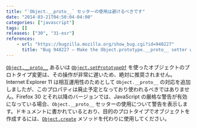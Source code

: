 ```yaml
---
title: "`Object.__proto__` セッターの使用は避けるべきです"
date: "2014-03-21T04:50:04-04:00"
categories: ["javascript"]
tags: []
releases: ["30", "31-esr"]
references:
    - url: "https://bugzilla.mozilla.org/show_bug.cgi?id=948227"
      title: "Bug 948227 – Make the Object.prototype.__proto__ setter warn about perf impact when used, and suggest alternatives"
---
```

[`Object.__proto__`](https://developer.mozilla.org/docs/Web/JavaScript/Reference/Global_Objects/Object/proto) あるいは [`Object.setPrototypeOf`](https://developer.mozilla.org/docs/Web/JavaScript/Reference/Global_Objects/Object/setPrototypeOf) を使ったオブジェクトのプロトタイプ変更は、その操作が非常に遅いため、絶対に推奨されません。Internet Explorer 11 は相互運用性のためとして `Object.__proto__` の対応を追加しましたが、このプロパティは廃止予定となっており使われるべきではありません。Firefox 30 とそれ以降のバージョンでは、JavaScript の厳格な警告が有効になっている場合、`Object.__proto__` セッターの使用について警告を表示します。ドキュメントに書かれているとおり、目的のプロトタイプでオブジェクトを作成するには、[`Object.create`](https://developer.mozilla.org/docs/Web/JavaScript/Reference/Global_Objects/Object/create) メソッドを代わりに使用してください。
